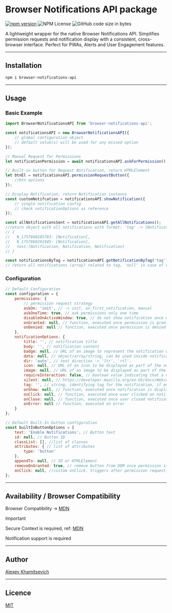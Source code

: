 # Browser Notifications API package 
[![npm version](https://badge.fury.io/js/browser-notifications-api.svg)](https://badge.fury.io/js/browser-notifications-api)
![NPM License](https://img.shields.io/npm/l/browser-notifications-api)
![GitHub code size in bytes](https://img.shields.io/github/languages/code-size/facetrollex/browser-notifications-api)

A lightweight wrapper for the native Browser Notifications API. Simplifies permission requests and notification display with a consistent, cross-browser interface. Perfect for PWAs, Alerts and User Engagement features.

---

## Installation

```bash
npm i browser-notifications-api
```

---
## Usage

###  Basic Example
```javascript
import BrowserNotificationsAPI from 'browser-notifications-api';

const notificationsAPI = new BrowserNotificationsAPI({
    // global configuration object
    // default value(s) will be used for any missed option
});

// Manual Request for Permissions
let notificationPermission = await notificationsAPI.askForPermission();

// Built-in button for Request Notification, return HTMLElement
let btnEl = notificationsAPI.permissionRequestButton({
    //btn options
});

// Display Notification, return Notification instance
const customNotifcation = notificationsAPI.showNotification({
    // single notification config
    // check notificationOptions as reference
});

const allNotificationsSent = notificationsAPI.getAllNotifications();
//return object with all notifications with format: 'tag' -> [Notification, ... ]
// { 
//   N_1757860285783: [Notification],
//   N_1757860291945: [Notification],
//   test:[Notification, Notification, Notification]
// }

const notificationsByTag = notificationsAPI.getNotificationByTag('tag');
// return all notifications (array) related to tag, 'null' in case of empty result.
```

### Configuration
```javascript
// Default Configuration
const configuration = {
    permissions: {
        // permission request strategy
        askOn: 'init', // -> init, on_first_notification, manual
        askOneTime: true, // ask permissions only one time
        disableOnActiveWindow: true, // do not show notification once window is active
        onGranted: null, // function, executed once permission is granted
        onDenied: null // function, executed once permission is denied
    },
    notificationOptions: {
        title: '', // notification title
        body: '', // notification content
        badge: null, // URL of an image to represent the notification when there is not enough space to display the notification itself
        data: null, // object/array/string, can be used inside notification actions (click/close/etc)
        dir: 'auto', // text direction -> 'ltr', 'rtl'.
        icon: null, // URL of an icon to be displayed as part of the notification
        image: null, // URL of an image to be displayed as part of the notification
        requireInteraction: false, // boolean value indicating that a notification should remain active until the user clicks or dismisses it, rather than closing automatically
        silent: null, // https://developer.mozilla.org/en-US/docs/Web/API/Notification/silent
        tag: '', // string, identifying tag for the notification, if empty 'N_timestamp' will be used by default
        onShow: null, // function, executed once notification is displayed
        onClick: null, // function, executed once user clicked on notification 
        onClose: null, // function, executed once user closed notification
        onError: null // function, executed on error
    }
};

// Default Built-In button configuration
const builtInButtonOptions = {
    text: 'Enable Notifications', // Button text
    id: null, // Button ID
    classList: [], //list of classes
    attributes: { // list of attributes
        type: 'button'
    },
    appendTo: null, // ID or HTMLElement
    removeOnGranted: true, // remove button from DOM once permission is granted
    onClick: null, //custom onClick, triggers after permission request.
};
```

---

## Availability / Browser Compatibility
Browser Compatibility -> [MDN](https://developer.mozilla.org/en-US/docs/Web/API/Notification#browser_compatibility)

> [!IMPORTANT]
>Secure Context is required, ref: [MDN](https://developer.mozilla.org/en-US/docs/Web/Security/Secure_Contexts)
>
>Notification support is required

---

## Author
[Alexey Khamitsevich](mailto:alexey.khamitsevich@gmail.com)

---

## Licence
[MIT](LICENSE)
